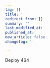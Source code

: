 ```yaml
---
tag: []
title: ''
redirect_from: []
summary: ''
last_modified_at: 
published_at: 
new_article: false
changelog: ''

---
```

Deploy 464